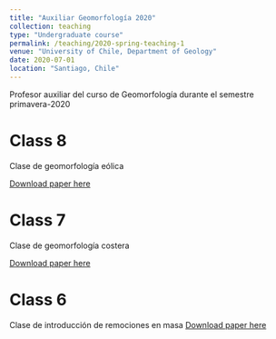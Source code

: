 ```yaml
---
title: "Auxiliar Geomorfología 2020"
collection: teaching
type: "Undergraduate course"
permalink: /teaching/2020-spring-teaching-1
venue: "University of Chile, Department of Geology"
date: 2020-07-01
location: "Santiago, Chile"
---
```


Profesor auxiliar del curso de Geomorfología durante el semestre primavera-2020

Class 8
======

Clase de geomorfología eólica

[Download paper here](http://manuelgeologo.github.io/files/Auxiliar_8.pdf)


Class 7
======
Clase de geomorfología costera

[Download paper here](http://manuelgeologo.github.io/files/Auxiliar_7.pdf)

Class 6
======

Clase de introducción de remociones en masa
[Download paper here](http://manuelgeologo.github.io/files/Auxiliar_6.pdf)
